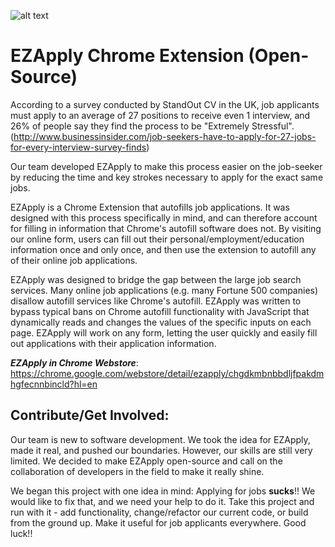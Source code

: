 ![alt text](https://openclipart.org/download/237835/NEW-Questions-Asked-Clipart-2016011843.svg)
# EZApply Chrome Extension (Open-Source)
According to a survey conducted by StandOut CV in the UK, job applicants must apply to an average of 27 positions to receive even 1 interview, and 26% of people say they find the process to be "Extremely Stressful". 
(http://www.businessinsider.com/job-seekers-have-to-apply-for-27-jobs-for-every-interview-survey-finds)

Our team developed EZApply to make this process easier on the job-seeker by reducing the time and key strokes necessary to apply for the exact same jobs.

EZApply is a Chrome Extension that autofills job applications. It was designed with this process specifically in mind, and can therefore account for filling in information that Chrome's autofill software does not. By visiting our online form, users can fill out their personal/employment/education information once and only once, and then use the extension to autofill any of their online job applications.

EZApply was designed to bridge the gap between the large job search services. Many online job applications (e.g. many Fortune 500 companies) disallow autofill services like Chrome's autofill. EZApply was written to bypass typical bans on Chrome autofill functionality with JavaScript that dynamically reads and changes the values of the specific inputs on each page. EZApply will work on any form, letting the user quickly and easily fill out applications with their application information. 

***EZApply in Chrome Webstore***: https://chrome.google.com/webstore/detail/ezapply/chgdkmbnbbdljfpakdmhgfecnnbincld?hl=en

## Contribute/Get Involved: 
Our team is new to software development. We took the idea for EZApply, made it real, and pushed our boundaries. However, our skills are still very limited. We decided to make EZApply open-source and call on the collaboration of developers in the field to make it really shine.

We began this project with one idea in mind: Applying for jobs **sucks**!! We would like to fix that, and we need your help to do it. Take this project and run with it - add functionality, change/refactor our current code, or build from the ground up. Make it useful for job applicants everywhere. Good luck!!
